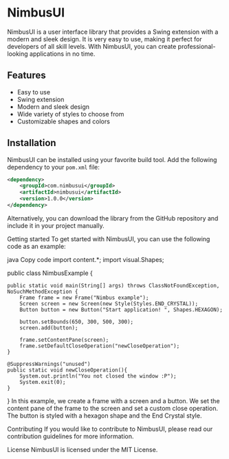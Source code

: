 # NimbusUI

NimbusUI is a user interface library that provides a Swing extension with a modern and sleek design. It is very easy to use, making it perfect for developers of all skill levels. With NimbusUI, you can create professional-looking applications in no time.

## Features

- Easy to use
- Swing extension
- Modern and sleek design
- Wide variety of styles to choose from
- Customizable shapes and colors

## Installation

NimbusUI can be installed using your favorite build tool. Add the following dependency to your `pom.xml` file:

```xml
<dependency>
    <groupId>com.nimbusui</groupId>
    <artifactId>nimbusui</artifactId>
    <version>1.0.0</version>
</dependency>
```
Alternatively, you can download the library from the GitHub repository and include it in your project manually.

Getting started
To get started with NimbusUI, you can use the following code as an example:

java
Copy code
import content.*;
import visual.Shapes;

public class NimbusExample {

    public static void main(String[] args) throws ClassNotFoundException, NoSuchMethodException {
        Frame frame = new Frame("Nimbus example");
        Screen screen = new Screen(new Style(Styles.END_CRYSTAL));
        Button button = new Button("Start application! ", Shapes.HEXAGON);

        button.setBounds(650, 300, 500, 300);
        screen.add(button);

        frame.setContentPane(screen);
        frame.setDefaultCloseOperation("newCloseOperation");
    }

    @SuppressWarnings("unused")
    public static void newCloseOperation(){
        System.out.println("You not closed the window :P");
        System.exit(0);
    }
}
In this example, we create a frame with a screen and a button. We set the content pane of the frame to the screen and set a custom close operation. The button is styled with a hexagon shape and the End Crystal style.

Contributing
If you would like to contribute to NimbusUI, please read our contribution guidelines for more information.

License
NimbusUI is licensed under the MIT License.
